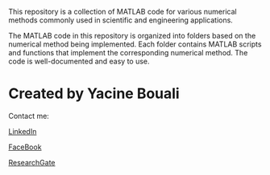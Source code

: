 
This repository is a collection of MATLAB code for various numerical methods commonly used in scientific and engineering applications. 

The MATLAB code in this repository is organized into folders based on the numerical method being implemented. Each folder contains MATLAB scripts and functions that implement the corresponding numerical method. The code is well-documented and easy to use.

# Created by Yacine Bouali
Contact me: 

[LinkedIn](https://www.linkedin.com/in/yacine-bouali-31b3381b6/)

[FaceBook](https://web.facebook.com/yacine.bouali.3538)

[ResearchGate](https://www.researchgate.net/profile/Yacine-Bouali)
